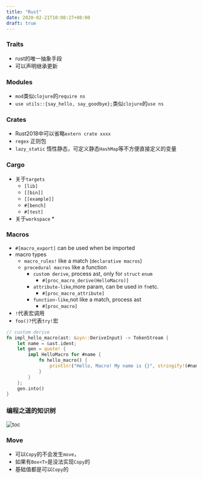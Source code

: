 ```yaml
---
title: "Rust"
date: 2020-02-21T10:08:27+08:00
draft: true
---
```


### Traits

* rust的唯一抽象手段
* 可以声明继承更新

### Modules
* `mod`类似`clojure`的`require ns`
* `use utils::{say_hello, say_goodbye};`类似`clojure`的`use ns`

### Crates
* Rust2018中可以省略`extern crate xxxx`
* `regex` 正则包
* `lazy_static` 惰性静态，可定义静态`HashMap`等不方便直接定义的变量

### Cargo

* 关于`targets`
    * `[lib]`
    * `[[bin]]`
    * `[[example]]`
    * `#[bench]`
    * `#[test]`
* 关于`workspace`
    * 
### Macros


* `#[macro_export]` can be used when be imported
* macro types
    * `macro_rules!` like a match (`declarative macros`)
    * `procedural macros` like a function
        * `custom derive`, process ast, only for `struct` `enum`
            * `#[proc_macro_derive(HelloMacro)]`
        * `attribute-like`,more param, can be used in `fn`etc. 
            * `#[proc_macro_attribute]`
        * `function-like`,not like a match, process ast
            * `#[proc_macro]`
* `!`代表宏调用
* `foo()?`代表`try!`宏

```rust
// custom derive
fn impl_hello_macro(ast: &syn::DeriveInput) -> TokenStream {
    let name = &ast.ident;
    let gen = quote! {
        impl HelloMacro for #name {
            fn hello_macro() {
                println!("Hello, Macro! My name is {}", stringify!(#name));
            }
        }
    };
    gen.into()
}
```
    
### 编程之道的知识树

![toc](/rust/toc.png)

### Move

* 可以`Copy`的不会发生`move`，
* 如果有`Box<T>`是没法实现`Copy`的
* 基础值都是可以`Copy`的


